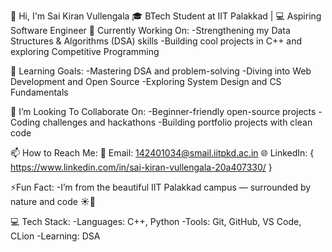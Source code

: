 👋 Hi, I'm Sai Kiran Vullengala
🎓 BTech Student at IIT Palakkad | 💻 Aspiring Software Engineer
🔭 Currently Working On:
  -Strengthening my Data Structures & Algorithms (DSA) skills
  -Building cool projects in C++ and exploring Competitive Programming

🌱 Learning Goals:
  -Mastering DSA and problem-solving
  -Diving into Web Development and Open Source
  -Exploring System Design and CS Fundamentals
    
👯 I’m Looking To Collaborate On:
  -Beginner-friendly open-source projects
  -Coding challenges and hackathons
  -Building portfolio projects with clean code

📫 How to Reach Me:
  📧 Email: 142401034@smail.iitpkd.ac.in
  🌐 LinkedIn: { https://www.linkedin.com/in/sai-kiran-vullengala-20a407330/ }
  
⚡Fun Fact:
  -I’m from the beautiful IIT Palakkad campus — surrounded by nature and code ☀️🌴
  
💻 Tech Stack:
-Languages: C++, Python
-Tools: Git, GitHub, VS Code, CLion
-Learning: DSA



<!---
kiran-8287/kiran-8287 is a ✨ special ✨ repository because its `README.md` (this file) appears on your GitHub profile.
You can click the Preview link to take a look at your changes.
--->
